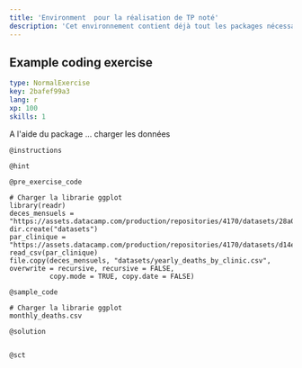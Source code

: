 ```yaml
---
title: 'Environment  pour la réalisation de TP noté'
description: 'Cet environnement contient déjà tout les packages nécessaire pour tester les commandes qui vous seront demandées dans le cadre du TP noté.'
---
```


## Example coding exercise

```yaml
type: NormalExercise
key: 2bafef99a3
lang: r
xp: 100
skills: 1
```

A l'aide du package ... charger les données

`@instructions`


`@hint`


`@pre_exercise_code`
```{r}
# Charger la librarie ggplot
library(readr) 
deces_mensuels = "https://assets.datacamp.com/production/repositories/4170/datasets/28a0c9bc5b08dd9f3db3ee93e4c5e6be4ea8609e/monthly_deaths.csv"
dir.create("datasets")
par_clinique = "https://assets.datacamp.com/production/repositories/4170/datasets/d14eae8c81d12f2ea8d4a1433942b2b449d90fc6/yearly_deaths_by_clinic.csv"
read_csv(par_clinique)
file.copy(deces_mensuels, "datasets/yearly_deaths_by_clinic.csv", overwrite = recursive, recursive = FALSE,
          copy.mode = TRUE, copy.date = FALSE)

```

`@sample_code`
```{r}
# Charger la librarie ggplot
monthly_deaths.csv
```

`@solution`
```{r}

```

`@sct`
```{r}

```
